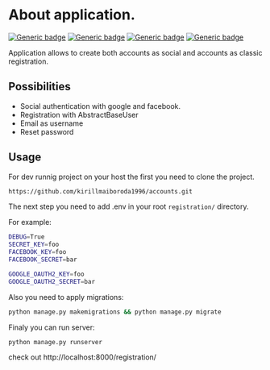# About application.
[![Generic badge](https://img.shields.io/badge/Django-blue.svg)](https://shields.io/)
[![Generic badge](https://img.shields.io/badge/Django_Soccial-green.svg)](https://shields.io/)
[![Generic badge](https://img.shields.io/badge/Sqlite-black.svg)](https://shields.io/)
[![Generic badge](https://img.shields.io/badge/Js-orange.svg)](https://shields.io/)

Application allows to create both accounts as social and accounts as classic registration.

## Possibilities

- Social authentication with google and facebook.
- Registration with AbstractBaseUser
- Email as username
- Reset password

## Usage

For dev runnig project on your host the first you need to clone the project. 

```bash
https://github.com/kirillmaiboroda1996/accounts.git
```

The next step you need to add .env in your root `registration/` directory.

For example:

```bash
DEBUG=True
SECRET_KEY=foo
FACEBOOK_KEY=foo
FACEBOOK_SECRET=bar

GOOGLE_OAUTH2_KEY=foo
GOOGLE_OAUTH2_SECRET=bar
```

Also you need to apply migrations:
  
```bash
python manage.py makemigrations && python manage.py migrate
```

Finaly you can run server:
  
```bash
python manage.py runserver
```

check out http://localhost:8000/registration/




